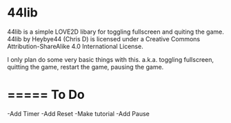 44lib
=====

44lib is a simple LOVE2D libary for toggling fullscreen and quiting the game.
44lib by Heybye44 (Chris D) is licensed under a Creative Commons Attribution-ShareAlike 4.0 International License.

I only plan do some very basic things with this. a.k.a. toggling fullscreen, quitting the game, restart the game, pausing the game.

=====
To Do
=====
-Add Timer
-Add Reset
-Make tutorial
-Add Pause